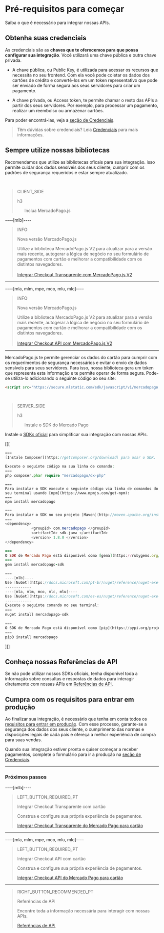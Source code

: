 # Pré-requisitos para começar

Saiba o que é necessário para integrar nossas APIs.

## Obtenha suas credenciais

As credenciais são as **chaves que te oferecemos para que possa configurar sua integração**. Você utilizará uma chave pública e outra chave privada.

* A chave pública, ou Public Key, é utilizada para acessar os recursos que necessita no seu frontend. Com ela você pode coletar os dados dos cartões de crédito e convertê-los em um token representativo que pode ser enviado de forma segura aos seus servidores para criar um pagamento.

* A chave privada, ou Access token, te permite chamar o resto das APIs a partir dos seus servidores. Por exemplo, para processar um pagamento, realizar um reembolso ou armazenar cartões.

Para poder encontrá-las, veja a [seção de Credenciais]([FAKER][CREDENTIALS][URL]).

> Têm dúvidas sobre credenciais? Leia [Credenciais](https://www.mercadopago[FAKER][URL][DOMAIN]/developers/pt/guides/credentials/credentials) para mais informações. 

## Sempre utilize nossas bibliotecas
Recomendamos que utilize as bibliotecas oficais para sua integração. Isso permite cuidar dos dados sensíveis dos seus cliente, cumprir com os padrões de segurança requeridos e estar sempre atualizado.

<br>

> CLIENT_SIDE
>
> h3
>
> &nbsp;&nbsp;&nbsp;&nbsp;&nbsp;&nbsp;Inclua MercadoPago.js

----[mlb]----
> INFO
>
> Nova versão MercadoPago.js
>
> Utilize a biblioteca MercadoPago.js V2 para atualizar para a versão mais recente, autogerar a lógica de negócio no seu formulário de pagamentos com cartão e melhorar a compatibilidade com os distintos navegadores.<br><br>[Integrar Checkout Transparente com MercadoPago.js V2](https://www.mercadopago[FAKER][URL][DOMAIN]/developers/pt/guides/online-payments/checkout-api/v2/previous-requirements)
------------
----[mla, mlm, mpe, mco, mlu, mlc]----
> INFO
>
> Nova versão MercadoPago.js
>
> Utilize a biblioteca MercadoPago.js V2 para atualizar para a versão mais recente, autogerar a lógica de negócio no seu formulário de pagamentos com cartão e melhorar a compatibilidade com os distintos navegadores.<br><br>[Integrar Checkout API com MercadoPago.js V2](https://www.mercadopago[FAKER][URL][DOMAIN]/developers/pt/guides/online-payments/checkout-api/v2/previous-requirements)
------------

MercadoPago.js te permite gerenciar os dados do cartão para cumprir com os requerimentos de segurança necessários e evitar o envio de dados sensíveis para seus servidores. Para isso, nossa biblioteca gera um token que representa esta informação e te permite operar de forma segura. Pode-se utiliza-lo adicionando o seguinte código ao seu site:

```html
<script src="https://secure.mlstatic.com/sdk/javascript/v1/mercadopago.js"></script>
```

<br>

> SERVER_SIDE
>
> h3
>
> &nbsp;&nbsp;&nbsp;&nbsp;&nbsp;&nbsp;Instale o SDK do Mercado Pago

Instale o [SDKs oficial](https://www.mercadopago[FAKER][URL][DOMAIN]/developers/pt/guides/sdks) para simplificar sua integração com nossas APIs.

[[[
```php
===
[Instale Composer](https://getcomposer.org/download) para usar o SDK.

Execute o seguinte código na sua linha de comando:
===
php composer.phar require "mercadopago/dx-php"
```
```node
===
Para instalar o SDK execute o seguinte código via linha de comandos do seu terminal usando [npm](https://www.npmjs.com/get-npm):
===
npm install mercadopago
```
```java
===
Para instalar o SDK no seu projeto [Maven](http://maven.apache.org/install.html) adicione a seguinte dependência no seu arquivo pom.xml e em seguida execute 'maven install'.
===
<dependency>
            <groupId> com.mercadopago </groupId>
            <artifactId> sdk-java </artifactId>
            <version> 1.8.0 </version>
</dependency>
```
```ruby
===
O SDK de Mercado Pago está disponível como [gema](https://rubygems.org/gems/mercadopago-sdk), para instá-la execute o seguinte código na sua linha de comandos:
===
gem install mercadopago-sdk
```
```csharp
===
----[mlb]----
Use [NuGet](https://docs.microsoft.com/pt-br/nuget/reference/nuget-exe-cli-reference) para instalar o SDK .NET de Mercado Pago.
------------
----[mla, mlm, mco, mlc, mlu]----
Use [NuGet](https://docs.microsoft.com/es-es/nuget/reference/nuget-exe-cli-reference) para instalar el SDK .NET de Mercado Pago.
------------
Execute o seguinte comando no seu terminal:
===
nuget install mercadopago-sdk
```
```python
===
O SDK de Mercado Pago está disponível como [pip](https://pypi.org/project/mercadopago/), para instalá-la execute o seguinte código na sua linha de comandos:
===
pip3 install mercadopago
```
]]]

## Conheça nossas Referências de API

Se não pode utilizar nossos SDKs oficiais, tenha disponível toda a informação sobre consultas e respostas de dados para interagir diretamente com nossas APIs em [Referências de API](https://www.mercadopago[FAKER][URL][DOMAIN]/developers/pt/reference/payments/_payments/post).

## Cumpra com os requisitos para entrar em produção

Ao finalizar sua integração, é necessário que tenha em conta todos os [requisitos para entrar em produção](https://www.mercadopago[FAKER][URL][DOMAIN]/developers/pt/guides/online-payments/checkout-api/v1/goto-production).
Com esse processo, garante-se a segurança dos dados dos seus cliente, o cumprimento das normas e disposições legais de cada país e ofereça a melhor experiência de compra para suas vendas.

Quando sua integração estiver pronta e quiser começar a receber pagamentos, complete o formulário para ir a produção na [seção de Credenciais]([FAKER][CREDENTIALS][URL]).

---
### Próximos passos
----[mlb]----
> LEFT_BUTTON_REQUIRED_PT
>
> Integrar Checkout Transparente com cartão
>
> Construa e configure sua própria experiência de pagamentos.
>
> [Integrar Checkout Transparente do Mercado Pago para cartão](https://www.mercadopago[FAKER][URL][DOMAIN]/developers/pt/guides/online-payments/checkout-api/v1/receiving-payment-by-card)
------------
----[mla, mlm, mpe, mco, mlu, mlc]----
> LEFT_BUTTON_REQUIRED_PT
>
> Integrar Checkout API com cartão
>
> Construa e configure sua própria experiência de pagamentos.
>
> [Integrar Checkout API do Mercado Pago para cartão](https://www.mercadopago[FAKER][URL][DOMAIN]/developers/pt/guides/online-payments/checkout-api/v1/receiving-payment-by-card)
------------

> RIGHT_BUTTON_RECOMMENDED_PT
>
> Referências de API
>
> Encontre toda a informação necessária para interagir com nossas APIs.
>
> [Referências de API](https://www.mercadopago[FAKER][URL][DOMAIN]/developers/pt/reference)
